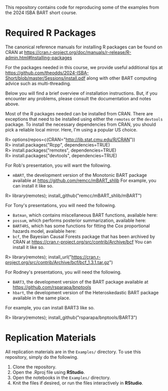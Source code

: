 This repository contains code for reproducing some of the examples from the
2024 ISBA BART short course.

# Required R Packages

The canonical reference manuals for installing R packages can
be found on CRAN at 
https://cran.r-project.org/doc/manuals/r-release/R-admin.html#Installing-packages

For the packages needed in this course, we provide useful additional tips at 
https://github.com/theodds/2024-ISBA-Short/blob/master/Sessions/install.pdf
along with other BART computing advice such as multi-threading.

Below you will find a brief overview of installation instructions.  But, if you 
encounter any problems, please consult the documentation and notes above.

Most of the R packages needed can be installed from CRAN. There are 
exceptions that need to be installed using either the `remotes` or
the `devtools` package.
To install the necessary dependencies from CRAN, you should pick a
reliable local mirror.  Here, I'm using a popular US choice.

R> options(repos=c(CRAN="http://lib.stat.cmu.edu/R/CRAN")) \
R> install.packages("Rcpp", dependencies=TRUE) \
R> install.packages("remotes", dependencies=TRUE) \
R> install.packages("devtools", dependencies=TRUE) 

For Rob's presentation, you will want the following.
- `mBART`, the development version of the Monotonic BART package available at
https://github.com/remcc/mBART_shlib
For example, you can install it like so.

R> library(remotes); install_github("remcc/mBART_shlib/mBART")

For Tony's presentations, you will need the following.

- `Batman`, which contains miscellaneous BART functions, available here:
- `possum`, which performs posterior summarization, available here:
- `BART4RS`, which has some functions for fitting the Cox proportional hazards
   model, available here:
- `bcf`, the Bayesian Causal Forests package that has been archived by CRAN at https://cran.r-project.org/src/contrib/Archive/bcf
You can install it like so.

R> library(remotes); install_url("https://cran.r-project.org/src/contrib/Archive/bcf/bcf_1.3.1.tar.gz")

For Rodney's presentations, you will need the following.
- `BART3`, the development version of the BART package available at
https://github.com/rsparapa/bnptools
- `hbart`, the development version of the Heteroskedastic BART
package available in the same place.

For example, you can install BART3 like so.

R> library(remotes); install_github("rsparapa/bnptools/BART3")

# Replication Materials

All replication materials are in the `Examples/` directory. To use this
repository, simply do the following.

1. Clone the repository.
2. Open the .Rproj file using **RStudio**.
3. Open the notebooks in the `Examples/` directory.
4. Knit the files if desired, or run the files interactively in **RStudio**.
